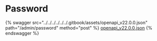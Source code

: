 # Password

{% swagger src="../../../../../../.gitbook/assets/openapi_v22.0.0.json" path="/admin/password" method="post" %}
[openapi_v22.0.0.json](../../../../../../.gitbook/assets/openapi_v22.0.0.json)
{% endswagger %}
